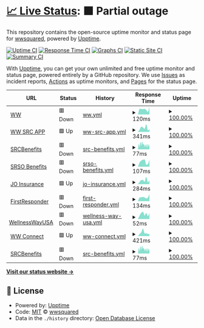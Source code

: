# [📈 Live Status](https://wwsquared.github.io/up): <!--live status--> **🟧 Partial outage**

This repository contains the open-source uptime monitor and status page for [wwsquared](https://wwsquared.github.io/up), powered by [Upptime](https://github.com/upptime/upptime).

[![Uptime CI](https://github.com/wwsquared/up/workflows/Uptime%20CI/badge.svg)](https://github.com/wwsquared/up/actions?query=workflow%3A%22Uptime+CI%22)
[![Response Time CI](https://github.com/wwsquared/up/workflows/Response%20Time%20CI/badge.svg)](https://github.com/wwsquared/up/actions?query=workflow%3A%22Response+Time+CI%22)
[![Graphs CI](https://github.com/wwsquared/up/workflows/Graphs%20CI/badge.svg)](https://github.com/wwsquared/up/actions?query=workflow%3A%22Graphs+CI%22)
[![Static Site CI](https://github.com/wwsquared/up/workflows/Static%20Site%20CI/badge.svg)](https://github.com/wwsquared/up/actions?query=workflow%3A%22Static+Site+CI%22)
[![Summary CI](https://github.com/wwsquared/up/workflows/Summary%20CI/badge.svg)](https://github.com/wwsquared/up/actions?query=workflow%3A%22Summary+CI%22)

With [Upptime](https://upptime.js.org), you can get your own unlimited and free uptime monitor and status page, powered entirely by a GitHub repository. We use [Issues](https://github.com/wwsquared/up/issues) as incident reports, [Actions](https://github.com/wwsquared/up/actions) as uptime monitors, and [Pages](https://wwsquared.github.io/up) for the status page.

<!--start: status pages-->
<!-- This summary is generated by Upptime (https://github.com/upptime/upptime) -->
<!-- Do not edit this manually, your changes will be overwritten -->
<!-- prettier-ignore -->
| URL | Status | History | Response Time | Uptime |
| --- | ------ | ------- | ------------- | ------ |
| <img alt="" src="https://icons.duckduckgo.com/ip3/wellnesswayusa.com.ico" height="13"> [WW](https://wellnesswayusa.com) | 🟥 Down | [ww.yml](https://github.com/wwsqaured/up/commits/HEAD/history/ww.yml) | <details><summary><img alt="Response time graph" src="./graphs/ww/response-time-week.png" height="20"> 120ms</summary><br><a href="https://wwsqaured.github.io/up/history/ww"><img alt="Response time 124" src="https://img.shields.io/endpoint?url=https%3A%2F%2Fraw.githubusercontent.com%2Fwwsqaured%2Fup%2FHEAD%2Fapi%2Fww%2Fresponse-time.json"></a><br><a href="https://wwsqaured.github.io/up/history/ww"><img alt="24-hour response time 169" src="https://img.shields.io/endpoint?url=https%3A%2F%2Fraw.githubusercontent.com%2Fwwsqaured%2Fup%2FHEAD%2Fapi%2Fww%2Fresponse-time-day.json"></a><br><a href="https://wwsqaured.github.io/up/history/ww"><img alt="7-day response time 120" src="https://img.shields.io/endpoint?url=https%3A%2F%2Fraw.githubusercontent.com%2Fwwsqaured%2Fup%2FHEAD%2Fapi%2Fww%2Fresponse-time-week.json"></a><br><a href="https://wwsqaured.github.io/up/history/ww"><img alt="30-day response time 109" src="https://img.shields.io/endpoint?url=https%3A%2F%2Fraw.githubusercontent.com%2Fwwsqaured%2Fup%2FHEAD%2Fapi%2Fww%2Fresponse-time-month.json"></a><br><a href="https://wwsqaured.github.io/up/history/ww"><img alt="1-year response time 124" src="https://img.shields.io/endpoint?url=https%3A%2F%2Fraw.githubusercontent.com%2Fwwsqaured%2Fup%2FHEAD%2Fapi%2Fww%2Fresponse-time-year.json"></a></details> | <details><summary><a href="https://wwsqaured.github.io/up/history/ww">100.00%</a></summary><a href="https://wwsqaured.github.io/up/history/ww"><img alt="All-time uptime 74.45%" src="https://img.shields.io/endpoint?url=https%3A%2F%2Fraw.githubusercontent.com%2Fwwsqaured%2Fup%2FHEAD%2Fapi%2Fww%2Fuptime.json"></a><br><a href="https://wwsqaured.github.io/up/history/ww"><img alt="24-hour uptime 100.00%" src="https://img.shields.io/endpoint?url=https%3A%2F%2Fraw.githubusercontent.com%2Fwwsqaured%2Fup%2FHEAD%2Fapi%2Fww%2Fuptime-day.json"></a><br><a href="https://wwsqaured.github.io/up/history/ww"><img alt="7-day uptime 100.00%" src="https://img.shields.io/endpoint?url=https%3A%2F%2Fraw.githubusercontent.com%2Fwwsqaured%2Fup%2FHEAD%2Fapi%2Fww%2Fuptime-week.json"></a><br><a href="https://wwsqaured.github.io/up/history/ww"><img alt="30-day uptime 100.00%" src="https://img.shields.io/endpoint?url=https%3A%2F%2Fraw.githubusercontent.com%2Fwwsqaured%2Fup%2FHEAD%2Fapi%2Fww%2Fuptime-month.json"></a><br><a href="https://wwsqaured.github.io/up/history/ww"><img alt="1-year uptime 74.45%" src="https://img.shields.io/endpoint?url=https%3A%2F%2Fraw.githubusercontent.com%2Fwwsqaured%2Fup%2FHEAD%2Fapi%2Fww%2Fuptime-year.json"></a></details>
| <img alt="" src="https://icons.duckduckgo.com/ip3/src.wellnesswaveusa.com.ico" height="13"> [WW SRC APP](https://src.wellnesswaveusa.com) | 🟩 Up | [ww-src-app.yml](https://github.com/wwsqaured/up/commits/HEAD/history/ww-src-app.yml) | <details><summary><img alt="Response time graph" src="./graphs/ww-src-app/response-time-week.png" height="20"> 341ms</summary><br><a href="https://wwsqaured.github.io/up/history/ww-src-app"><img alt="Response time 463" src="https://img.shields.io/endpoint?url=https%3A%2F%2Fraw.githubusercontent.com%2Fwwsqaured%2Fup%2FHEAD%2Fapi%2Fww-src-app%2Fresponse-time.json"></a><br><a href="https://wwsqaured.github.io/up/history/ww-src-app"><img alt="24-hour response time 241" src="https://img.shields.io/endpoint?url=https%3A%2F%2Fraw.githubusercontent.com%2Fwwsqaured%2Fup%2FHEAD%2Fapi%2Fww-src-app%2Fresponse-time-day.json"></a><br><a href="https://wwsqaured.github.io/up/history/ww-src-app"><img alt="7-day response time 341" src="https://img.shields.io/endpoint?url=https%3A%2F%2Fraw.githubusercontent.com%2Fwwsqaured%2Fup%2FHEAD%2Fapi%2Fww-src-app%2Fresponse-time-week.json"></a><br><a href="https://wwsqaured.github.io/up/history/ww-src-app"><img alt="30-day response time 363" src="https://img.shields.io/endpoint?url=https%3A%2F%2Fraw.githubusercontent.com%2Fwwsqaured%2Fup%2FHEAD%2Fapi%2Fww-src-app%2Fresponse-time-month.json"></a><br><a href="https://wwsqaured.github.io/up/history/ww-src-app"><img alt="1-year response time 485" src="https://img.shields.io/endpoint?url=https%3A%2F%2Fraw.githubusercontent.com%2Fwwsqaured%2Fup%2FHEAD%2Fapi%2Fww-src-app%2Fresponse-time-year.json"></a></details> | <details><summary><a href="https://wwsqaured.github.io/up/history/ww-src-app">100.00%</a></summary><a href="https://wwsqaured.github.io/up/history/ww-src-app"><img alt="All-time uptime 99.77%" src="https://img.shields.io/endpoint?url=https%3A%2F%2Fraw.githubusercontent.com%2Fwwsqaured%2Fup%2FHEAD%2Fapi%2Fww-src-app%2Fuptime.json"></a><br><a href="https://wwsqaured.github.io/up/history/ww-src-app"><img alt="24-hour uptime 100.00%" src="https://img.shields.io/endpoint?url=https%3A%2F%2Fraw.githubusercontent.com%2Fwwsqaured%2Fup%2FHEAD%2Fapi%2Fww-src-app%2Fuptime-day.json"></a><br><a href="https://wwsqaured.github.io/up/history/ww-src-app"><img alt="7-day uptime 100.00%" src="https://img.shields.io/endpoint?url=https%3A%2F%2Fraw.githubusercontent.com%2Fwwsqaured%2Fup%2FHEAD%2Fapi%2Fww-src-app%2Fuptime-week.json"></a><br><a href="https://wwsqaured.github.io/up/history/ww-src-app"><img alt="30-day uptime 100.00%" src="https://img.shields.io/endpoint?url=https%3A%2F%2Fraw.githubusercontent.com%2Fwwsqaured%2Fup%2FHEAD%2Fapi%2Fww-src-app%2Fuptime-month.json"></a><br><a href="https://wwsqaured.github.io/up/history/ww-src-app"><img alt="1-year uptime 99.98%" src="https://img.shields.io/endpoint?url=https%3A%2F%2Fraw.githubusercontent.com%2Fwwsqaured%2Fup%2FHEAD%2Fapi%2Fww-src-app%2Fuptime-year.json"></a></details>
| <img alt="" src="https://icons.duckduckgo.com/ip3/srcbenefits.com.ico" height="13"> [SRCBenefits](https://srcbenefits.com) | 🟥 Down | [src-benefits.yml](https://github.com/wwsqaured/up/commits/HEAD/history/src-benefits.yml) | <details><summary><img alt="Response time graph" src="./graphs/src-benefits/response-time-week.png" height="20"> 77ms</summary><br><a href="https://wwsqaured.github.io/up/history/src-benefits"><img alt="Response time 120" src="https://img.shields.io/endpoint?url=https%3A%2F%2Fraw.githubusercontent.com%2Fwwsqaured%2Fup%2FHEAD%2Fapi%2Fsrc-benefits%2Fresponse-time.json"></a><br><a href="https://wwsqaured.github.io/up/history/src-benefits"><img alt="24-hour response time 64" src="https://img.shields.io/endpoint?url=https%3A%2F%2Fraw.githubusercontent.com%2Fwwsqaured%2Fup%2FHEAD%2Fapi%2Fsrc-benefits%2Fresponse-time-day.json"></a><br><a href="https://wwsqaured.github.io/up/history/src-benefits"><img alt="7-day response time 77" src="https://img.shields.io/endpoint?url=https%3A%2F%2Fraw.githubusercontent.com%2Fwwsqaured%2Fup%2FHEAD%2Fapi%2Fsrc-benefits%2Fresponse-time-week.json"></a><br><a href="https://wwsqaured.github.io/up/history/src-benefits"><img alt="30-day response time 79" src="https://img.shields.io/endpoint?url=https%3A%2F%2Fraw.githubusercontent.com%2Fwwsqaured%2Fup%2FHEAD%2Fapi%2Fsrc-benefits%2Fresponse-time-month.json"></a><br><a href="https://wwsqaured.github.io/up/history/src-benefits"><img alt="1-year response time 117" src="https://img.shields.io/endpoint?url=https%3A%2F%2Fraw.githubusercontent.com%2Fwwsqaured%2Fup%2FHEAD%2Fapi%2Fsrc-benefits%2Fresponse-time-year.json"></a></details> | <details><summary><a href="https://wwsqaured.github.io/up/history/src-benefits">100.00%</a></summary><a href="https://wwsqaured.github.io/up/history/src-benefits"><img alt="All-time uptime 96.34%" src="https://img.shields.io/endpoint?url=https%3A%2F%2Fraw.githubusercontent.com%2Fwwsqaured%2Fup%2FHEAD%2Fapi%2Fsrc-benefits%2Fuptime.json"></a><br><a href="https://wwsqaured.github.io/up/history/src-benefits"><img alt="24-hour uptime 100.00%" src="https://img.shields.io/endpoint?url=https%3A%2F%2Fraw.githubusercontent.com%2Fwwsqaured%2Fup%2FHEAD%2Fapi%2Fsrc-benefits%2Fuptime-day.json"></a><br><a href="https://wwsqaured.github.io/up/history/src-benefits"><img alt="7-day uptime 100.00%" src="https://img.shields.io/endpoint?url=https%3A%2F%2Fraw.githubusercontent.com%2Fwwsqaured%2Fup%2FHEAD%2Fapi%2Fsrc-benefits%2Fuptime-week.json"></a><br><a href="https://wwsqaured.github.io/up/history/src-benefits"><img alt="30-day uptime 100.00%" src="https://img.shields.io/endpoint?url=https%3A%2F%2Fraw.githubusercontent.com%2Fwwsqaured%2Fup%2FHEAD%2Fapi%2Fsrc-benefits%2Fuptime-month.json"></a><br><a href="https://wwsqaured.github.io/up/history/src-benefits"><img alt="1-year uptime 95.45%" src="https://img.shields.io/endpoint?url=https%3A%2F%2Fraw.githubusercontent.com%2Fwwsqaured%2Fup%2FHEAD%2Fapi%2Fsrc-benefits%2Fuptime-year.json"></a></details>
| <img alt="" src="https://icons.duckduckgo.com/ip3/srsohr.com.ico" height="13"> [SRSO Benefits](https://srsohr.com) | 🟥 Down | [srso-benefits.yml](https://github.com/wwsqaured/up/commits/HEAD/history/srso-benefits.yml) | <details><summary><img alt="Response time graph" src="./graphs/srso-benefits/response-time-week.png" height="20"> 107ms</summary><br><a href="https://wwsqaured.github.io/up/history/srso-benefits"><img alt="Response time 144" src="https://img.shields.io/endpoint?url=https%3A%2F%2Fraw.githubusercontent.com%2Fwwsqaured%2Fup%2FHEAD%2Fapi%2Fsrso-benefits%2Fresponse-time.json"></a><br><a href="https://wwsqaured.github.io/up/history/srso-benefits"><img alt="24-hour response time 140" src="https://img.shields.io/endpoint?url=https%3A%2F%2Fraw.githubusercontent.com%2Fwwsqaured%2Fup%2FHEAD%2Fapi%2Fsrso-benefits%2Fresponse-time-day.json"></a><br><a href="https://wwsqaured.github.io/up/history/srso-benefits"><img alt="7-day response time 107" src="https://img.shields.io/endpoint?url=https%3A%2F%2Fraw.githubusercontent.com%2Fwwsqaured%2Fup%2FHEAD%2Fapi%2Fsrso-benefits%2Fresponse-time-week.json"></a><br><a href="https://wwsqaured.github.io/up/history/srso-benefits"><img alt="30-day response time 109" src="https://img.shields.io/endpoint?url=https%3A%2F%2Fraw.githubusercontent.com%2Fwwsqaured%2Fup%2FHEAD%2Fapi%2Fsrso-benefits%2Fresponse-time-month.json"></a><br><a href="https://wwsqaured.github.io/up/history/srso-benefits"><img alt="1-year response time 145" src="https://img.shields.io/endpoint?url=https%3A%2F%2Fraw.githubusercontent.com%2Fwwsqaured%2Fup%2FHEAD%2Fapi%2Fsrso-benefits%2Fresponse-time-year.json"></a></details> | <details><summary><a href="https://wwsqaured.github.io/up/history/srso-benefits">100.00%</a></summary><a href="https://wwsqaured.github.io/up/history/srso-benefits"><img alt="All-time uptime 93.12%" src="https://img.shields.io/endpoint?url=https%3A%2F%2Fraw.githubusercontent.com%2Fwwsqaured%2Fup%2FHEAD%2Fapi%2Fsrso-benefits%2Fuptime.json"></a><br><a href="https://wwsqaured.github.io/up/history/srso-benefits"><img alt="24-hour uptime 100.00%" src="https://img.shields.io/endpoint?url=https%3A%2F%2Fraw.githubusercontent.com%2Fwwsqaured%2Fup%2FHEAD%2Fapi%2Fsrso-benefits%2Fuptime-day.json"></a><br><a href="https://wwsqaured.github.io/up/history/srso-benefits"><img alt="7-day uptime 100.00%" src="https://img.shields.io/endpoint?url=https%3A%2F%2Fraw.githubusercontent.com%2Fwwsqaured%2Fup%2FHEAD%2Fapi%2Fsrso-benefits%2Fuptime-week.json"></a><br><a href="https://wwsqaured.github.io/up/history/srso-benefits"><img alt="30-day uptime 100.00%" src="https://img.shields.io/endpoint?url=https%3A%2F%2Fraw.githubusercontent.com%2Fwwsqaured%2Fup%2FHEAD%2Fapi%2Fsrso-benefits%2Fuptime-month.json"></a><br><a href="https://wwsqaured.github.io/up/history/srso-benefits"><img alt="1-year uptime 91.47%" src="https://img.shields.io/endpoint?url=https%3A%2F%2Fraw.githubusercontent.com%2Fwwsqaured%2Fup%2FHEAD%2Fapi%2Fsrso-benefits%2Fuptime-year.json"></a></details>
| <img alt="" src="https://icons.duckduckgo.com/ip3/joservicesinsurance.com.ico" height="13"> [JO Insurance](https://joservicesinsurance.com) | 🟩 Up | [jo-insurance.yml](https://github.com/wwsqaured/up/commits/HEAD/history/jo-insurance.yml) | <details><summary><img alt="Response time graph" src="./graphs/jo-insurance/response-time-week.png" height="20"> 284ms</summary><br><a href="https://wwsqaured.github.io/up/history/jo-insurance"><img alt="Response time 345" src="https://img.shields.io/endpoint?url=https%3A%2F%2Fraw.githubusercontent.com%2Fwwsqaured%2Fup%2FHEAD%2Fapi%2Fjo-insurance%2Fresponse-time.json"></a><br><a href="https://wwsqaured.github.io/up/history/jo-insurance"><img alt="24-hour response time 282" src="https://img.shields.io/endpoint?url=https%3A%2F%2Fraw.githubusercontent.com%2Fwwsqaured%2Fup%2FHEAD%2Fapi%2Fjo-insurance%2Fresponse-time-day.json"></a><br><a href="https://wwsqaured.github.io/up/history/jo-insurance"><img alt="7-day response time 284" src="https://img.shields.io/endpoint?url=https%3A%2F%2Fraw.githubusercontent.com%2Fwwsqaured%2Fup%2FHEAD%2Fapi%2Fjo-insurance%2Fresponse-time-week.json"></a><br><a href="https://wwsqaured.github.io/up/history/jo-insurance"><img alt="30-day response time 289" src="https://img.shields.io/endpoint?url=https%3A%2F%2Fraw.githubusercontent.com%2Fwwsqaured%2Fup%2FHEAD%2Fapi%2Fjo-insurance%2Fresponse-time-month.json"></a><br><a href="https://wwsqaured.github.io/up/history/jo-insurance"><img alt="1-year response time 354" src="https://img.shields.io/endpoint?url=https%3A%2F%2Fraw.githubusercontent.com%2Fwwsqaured%2Fup%2FHEAD%2Fapi%2Fjo-insurance%2Fresponse-time-year.json"></a></details> | <details><summary><a href="https://wwsqaured.github.io/up/history/jo-insurance">100.00%</a></summary><a href="https://wwsqaured.github.io/up/history/jo-insurance"><img alt="All-time uptime 100.00%" src="https://img.shields.io/endpoint?url=https%3A%2F%2Fraw.githubusercontent.com%2Fwwsqaured%2Fup%2FHEAD%2Fapi%2Fjo-insurance%2Fuptime.json"></a><br><a href="https://wwsqaured.github.io/up/history/jo-insurance"><img alt="24-hour uptime 100.00%" src="https://img.shields.io/endpoint?url=https%3A%2F%2Fraw.githubusercontent.com%2Fwwsqaured%2Fup%2FHEAD%2Fapi%2Fjo-insurance%2Fuptime-day.json"></a><br><a href="https://wwsqaured.github.io/up/history/jo-insurance"><img alt="7-day uptime 100.00%" src="https://img.shields.io/endpoint?url=https%3A%2F%2Fraw.githubusercontent.com%2Fwwsqaured%2Fup%2FHEAD%2Fapi%2Fjo-insurance%2Fuptime-week.json"></a><br><a href="https://wwsqaured.github.io/up/history/jo-insurance"><img alt="30-day uptime 100.00%" src="https://img.shields.io/endpoint?url=https%3A%2F%2Fraw.githubusercontent.com%2Fwwsqaured%2Fup%2FHEAD%2Fapi%2Fjo-insurance%2Fuptime-month.json"></a><br><a href="https://wwsqaured.github.io/up/history/jo-insurance"><img alt="1-year uptime 100.00%" src="https://img.shields.io/endpoint?url=https%3A%2F%2Fraw.githubusercontent.com%2Fwwsqaured%2Fup%2FHEAD%2Fapi%2Fjo-insurance%2Fuptime-year.json"></a></details>
| <img alt="" src="https://icons.duckduckgo.com/ip3/firstrespondersflorida.com.ico" height="13"> [FirstResponder](https://firstrespondersflorida.com) | 🟥 Down | [first-responder.yml](https://github.com/wwsqaured/up/commits/HEAD/history/first-responder.yml) | <details><summary><img alt="Response time graph" src="./graphs/first-responder/response-time-week.png" height="20"> 134ms</summary><br><a href="https://wwsqaured.github.io/up/history/first-responder"><img alt="Response time 159" src="https://img.shields.io/endpoint?url=https%3A%2F%2Fraw.githubusercontent.com%2Fwwsqaured%2Fup%2FHEAD%2Fapi%2Ffirst-responder%2Fresponse-time.json"></a><br><a href="https://wwsqaured.github.io/up/history/first-responder"><img alt="24-hour response time 229" src="https://img.shields.io/endpoint?url=https%3A%2F%2Fraw.githubusercontent.com%2Fwwsqaured%2Fup%2FHEAD%2Fapi%2Ffirst-responder%2Fresponse-time-day.json"></a><br><a href="https://wwsqaured.github.io/up/history/first-responder"><img alt="7-day response time 134" src="https://img.shields.io/endpoint?url=https%3A%2F%2Fraw.githubusercontent.com%2Fwwsqaured%2Fup%2FHEAD%2Fapi%2Ffirst-responder%2Fresponse-time-week.json"></a><br><a href="https://wwsqaured.github.io/up/history/first-responder"><img alt="30-day response time 113" src="https://img.shields.io/endpoint?url=https%3A%2F%2Fraw.githubusercontent.com%2Fwwsqaured%2Fup%2FHEAD%2Fapi%2Ffirst-responder%2Fresponse-time-month.json"></a><br><a href="https://wwsqaured.github.io/up/history/first-responder"><img alt="1-year response time 159" src="https://img.shields.io/endpoint?url=https%3A%2F%2Fraw.githubusercontent.com%2Fwwsqaured%2Fup%2FHEAD%2Fapi%2Ffirst-responder%2Fresponse-time-year.json"></a></details> | <details><summary><a href="https://wwsqaured.github.io/up/history/first-responder">100.00%</a></summary><a href="https://wwsqaured.github.io/up/history/first-responder"><img alt="All-time uptime 93.15%" src="https://img.shields.io/endpoint?url=https%3A%2F%2Fraw.githubusercontent.com%2Fwwsqaured%2Fup%2FHEAD%2Fapi%2Ffirst-responder%2Fuptime.json"></a><br><a href="https://wwsqaured.github.io/up/history/first-responder"><img alt="24-hour uptime 100.00%" src="https://img.shields.io/endpoint?url=https%3A%2F%2Fraw.githubusercontent.com%2Fwwsqaured%2Fup%2FHEAD%2Fapi%2Ffirst-responder%2Fuptime-day.json"></a><br><a href="https://wwsqaured.github.io/up/history/first-responder"><img alt="7-day uptime 100.00%" src="https://img.shields.io/endpoint?url=https%3A%2F%2Fraw.githubusercontent.com%2Fwwsqaured%2Fup%2FHEAD%2Fapi%2Ffirst-responder%2Fuptime-week.json"></a><br><a href="https://wwsqaured.github.io/up/history/first-responder"><img alt="30-day uptime 100.00%" src="https://img.shields.io/endpoint?url=https%3A%2F%2Fraw.githubusercontent.com%2Fwwsqaured%2Fup%2FHEAD%2Fapi%2Ffirst-responder%2Fuptime-month.json"></a><br><a href="https://wwsqaured.github.io/up/history/first-responder"><img alt="1-year uptime 91.50%" src="https://img.shields.io/endpoint?url=https%3A%2F%2Fraw.githubusercontent.com%2Fwwsqaured%2Fup%2FHEAD%2Fapi%2Ffirst-responder%2Fuptime-year.json"></a></details>
| <img alt="" src="https://icons.duckduckgo.com/ip3/wellnesswayusa.com.ico" height="13"> [WellnessWayUSA](https://wellnesswayusa.com) | 🟥 Down | [wellness-way-usa.yml](https://github.com/wwsqaured/up/commits/HEAD/history/wellness-way-usa.yml) | <details><summary><img alt="Response time graph" src="./graphs/wellness-way-usa/response-time-week.png" height="20"> 52ms</summary><br><a href="https://wwsqaured.github.io/up/history/wellness-way-usa"><img alt="Response time 134" src="https://img.shields.io/endpoint?url=https%3A%2F%2Fraw.githubusercontent.com%2Fwwsqaured%2Fup%2FHEAD%2Fapi%2Fwellness-way-usa%2Fresponse-time.json"></a><br><a href="https://wwsqaured.github.io/up/history/wellness-way-usa"><img alt="24-hour response time 61" src="https://img.shields.io/endpoint?url=https%3A%2F%2Fraw.githubusercontent.com%2Fwwsqaured%2Fup%2FHEAD%2Fapi%2Fwellness-way-usa%2Fresponse-time-day.json"></a><br><a href="https://wwsqaured.github.io/up/history/wellness-way-usa"><img alt="7-day response time 52" src="https://img.shields.io/endpoint?url=https%3A%2F%2Fraw.githubusercontent.com%2Fwwsqaured%2Fup%2FHEAD%2Fapi%2Fwellness-way-usa%2Fresponse-time-week.json"></a><br><a href="https://wwsqaured.github.io/up/history/wellness-way-usa"><img alt="30-day response time 51" src="https://img.shields.io/endpoint?url=https%3A%2F%2Fraw.githubusercontent.com%2Fwwsqaured%2Fup%2FHEAD%2Fapi%2Fwellness-way-usa%2Fresponse-time-month.json"></a><br><a href="https://wwsqaured.github.io/up/history/wellness-way-usa"><img alt="1-year response time 132" src="https://img.shields.io/endpoint?url=https%3A%2F%2Fraw.githubusercontent.com%2Fwwsqaured%2Fup%2FHEAD%2Fapi%2Fwellness-way-usa%2Fresponse-time-year.json"></a></details> | <details><summary><a href="https://wwsqaured.github.io/up/history/wellness-way-usa">100.00%</a></summary><a href="https://wwsqaured.github.io/up/history/wellness-way-usa"><img alt="All-time uptime 93.15%" src="https://img.shields.io/endpoint?url=https%3A%2F%2Fraw.githubusercontent.com%2Fwwsqaured%2Fup%2FHEAD%2Fapi%2Fwellness-way-usa%2Fuptime.json"></a><br><a href="https://wwsqaured.github.io/up/history/wellness-way-usa"><img alt="24-hour uptime 100.00%" src="https://img.shields.io/endpoint?url=https%3A%2F%2Fraw.githubusercontent.com%2Fwwsqaured%2Fup%2FHEAD%2Fapi%2Fwellness-way-usa%2Fuptime-day.json"></a><br><a href="https://wwsqaured.github.io/up/history/wellness-way-usa"><img alt="7-day uptime 100.00%" src="https://img.shields.io/endpoint?url=https%3A%2F%2Fraw.githubusercontent.com%2Fwwsqaured%2Fup%2FHEAD%2Fapi%2Fwellness-way-usa%2Fuptime-week.json"></a><br><a href="https://wwsqaured.github.io/up/history/wellness-way-usa"><img alt="30-day uptime 100.00%" src="https://img.shields.io/endpoint?url=https%3A%2F%2Fraw.githubusercontent.com%2Fwwsqaured%2Fup%2FHEAD%2Fapi%2Fwellness-way-usa%2Fuptime-month.json"></a><br><a href="https://wwsqaured.github.io/up/history/wellness-way-usa"><img alt="1-year uptime 91.50%" src="https://img.shields.io/endpoint?url=https%3A%2F%2Fraw.githubusercontent.com%2Fwwsqaured%2Fup%2FHEAD%2Fapi%2Fwellness-way-usa%2Fuptime-year.json"></a></details>
| <img alt="" src="https://icons.duckduckgo.com/ip3/wellnesswayconnect.com.ico" height="13"> [WW Connect](https://wellnesswayconnect.com) | 🟩 Up | [ww-connect.yml](https://github.com/wwsqaured/up/commits/HEAD/history/ww-connect.yml) | <details><summary><img alt="Response time graph" src="./graphs/ww-connect/response-time-week.png" height="20"> 421ms</summary><br><a href="https://wwsqaured.github.io/up/history/ww-connect"><img alt="Response time 639" src="https://img.shields.io/endpoint?url=https%3A%2F%2Fraw.githubusercontent.com%2Fwwsqaured%2Fup%2FHEAD%2Fapi%2Fww-connect%2Fresponse-time.json"></a><br><a href="https://wwsqaured.github.io/up/history/ww-connect"><img alt="24-hour response time 243" src="https://img.shields.io/endpoint?url=https%3A%2F%2Fraw.githubusercontent.com%2Fwwsqaured%2Fup%2FHEAD%2Fapi%2Fww-connect%2Fresponse-time-day.json"></a><br><a href="https://wwsqaured.github.io/up/history/ww-connect"><img alt="7-day response time 421" src="https://img.shields.io/endpoint?url=https%3A%2F%2Fraw.githubusercontent.com%2Fwwsqaured%2Fup%2FHEAD%2Fapi%2Fww-connect%2Fresponse-time-week.json"></a><br><a href="https://wwsqaured.github.io/up/history/ww-connect"><img alt="30-day response time 533" src="https://img.shields.io/endpoint?url=https%3A%2F%2Fraw.githubusercontent.com%2Fwwsqaured%2Fup%2FHEAD%2Fapi%2Fww-connect%2Fresponse-time-month.json"></a><br><a href="https://wwsqaured.github.io/up/history/ww-connect"><img alt="1-year response time 612" src="https://img.shields.io/endpoint?url=https%3A%2F%2Fraw.githubusercontent.com%2Fwwsqaured%2Fup%2FHEAD%2Fapi%2Fww-connect%2Fresponse-time-year.json"></a></details> | <details><summary><a href="https://wwsqaured.github.io/up/history/ww-connect">100.00%</a></summary><a href="https://wwsqaured.github.io/up/history/ww-connect"><img alt="All-time uptime 99.92%" src="https://img.shields.io/endpoint?url=https%3A%2F%2Fraw.githubusercontent.com%2Fwwsqaured%2Fup%2FHEAD%2Fapi%2Fww-connect%2Fuptime.json"></a><br><a href="https://wwsqaured.github.io/up/history/ww-connect"><img alt="24-hour uptime 100.00%" src="https://img.shields.io/endpoint?url=https%3A%2F%2Fraw.githubusercontent.com%2Fwwsqaured%2Fup%2FHEAD%2Fapi%2Fww-connect%2Fuptime-day.json"></a><br><a href="https://wwsqaured.github.io/up/history/ww-connect"><img alt="7-day uptime 100.00%" src="https://img.shields.io/endpoint?url=https%3A%2F%2Fraw.githubusercontent.com%2Fwwsqaured%2Fup%2FHEAD%2Fapi%2Fww-connect%2Fuptime-week.json"></a><br><a href="https://wwsqaured.github.io/up/history/ww-connect"><img alt="30-day uptime 100.00%" src="https://img.shields.io/endpoint?url=https%3A%2F%2Fraw.githubusercontent.com%2Fwwsqaured%2Fup%2FHEAD%2Fapi%2Fww-connect%2Fuptime-month.json"></a><br><a href="https://wwsqaured.github.io/up/history/ww-connect"><img alt="1-year uptime 99.91%" src="https://img.shields.io/endpoint?url=https%3A%2F%2Fraw.githubusercontent.com%2Fwwsqaured%2Fup%2FHEAD%2Fapi%2Fww-connect%2Fuptime-year.json"></a></details>
| <img alt="" src="https://icons.duckduckgo.com/ip3/srcbenefits.com.ico" height="13"> [SRCBenefits](https://srcbenefits.com) | 🟥 Down | [src-benefits.yml](https://github.com/wwsqaured/up/commits/HEAD/history/src-benefits.yml) | <details><summary><img alt="Response time graph" src="./graphs/src-benefits/response-time-week.png" height="20"> 77ms</summary><br><a href="https://wwsqaured.github.io/up/history/src-benefits"><img alt="Response time 120" src="https://img.shields.io/endpoint?url=https%3A%2F%2Fraw.githubusercontent.com%2Fwwsqaured%2Fup%2FHEAD%2Fapi%2Fsrc-benefits%2Fresponse-time.json"></a><br><a href="https://wwsqaured.github.io/up/history/src-benefits"><img alt="24-hour response time 64" src="https://img.shields.io/endpoint?url=https%3A%2F%2Fraw.githubusercontent.com%2Fwwsqaured%2Fup%2FHEAD%2Fapi%2Fsrc-benefits%2Fresponse-time-day.json"></a><br><a href="https://wwsqaured.github.io/up/history/src-benefits"><img alt="7-day response time 77" src="https://img.shields.io/endpoint?url=https%3A%2F%2Fraw.githubusercontent.com%2Fwwsqaured%2Fup%2FHEAD%2Fapi%2Fsrc-benefits%2Fresponse-time-week.json"></a><br><a href="https://wwsqaured.github.io/up/history/src-benefits"><img alt="30-day response time 79" src="https://img.shields.io/endpoint?url=https%3A%2F%2Fraw.githubusercontent.com%2Fwwsqaured%2Fup%2FHEAD%2Fapi%2Fsrc-benefits%2Fresponse-time-month.json"></a><br><a href="https://wwsqaured.github.io/up/history/src-benefits"><img alt="1-year response time 117" src="https://img.shields.io/endpoint?url=https%3A%2F%2Fraw.githubusercontent.com%2Fwwsqaured%2Fup%2FHEAD%2Fapi%2Fsrc-benefits%2Fresponse-time-year.json"></a></details> | <details><summary><a href="https://wwsqaured.github.io/up/history/src-benefits">100.00%</a></summary><a href="https://wwsqaured.github.io/up/history/src-benefits"><img alt="All-time uptime 96.34%" src="https://img.shields.io/endpoint?url=https%3A%2F%2Fraw.githubusercontent.com%2Fwwsqaured%2Fup%2FHEAD%2Fapi%2Fsrc-benefits%2Fuptime.json"></a><br><a href="https://wwsqaured.github.io/up/history/src-benefits"><img alt="24-hour uptime 100.00%" src="https://img.shields.io/endpoint?url=https%3A%2F%2Fraw.githubusercontent.com%2Fwwsqaured%2Fup%2FHEAD%2Fapi%2Fsrc-benefits%2Fuptime-day.json"></a><br><a href="https://wwsqaured.github.io/up/history/src-benefits"><img alt="7-day uptime 100.00%" src="https://img.shields.io/endpoint?url=https%3A%2F%2Fraw.githubusercontent.com%2Fwwsqaured%2Fup%2FHEAD%2Fapi%2Fsrc-benefits%2Fuptime-week.json"></a><br><a href="https://wwsqaured.github.io/up/history/src-benefits"><img alt="30-day uptime 100.00%" src="https://img.shields.io/endpoint?url=https%3A%2F%2Fraw.githubusercontent.com%2Fwwsqaured%2Fup%2FHEAD%2Fapi%2Fsrc-benefits%2Fuptime-month.json"></a><br><a href="https://wwsqaured.github.io/up/history/src-benefits"><img alt="1-year uptime 95.45%" src="https://img.shields.io/endpoint?url=https%3A%2F%2Fraw.githubusercontent.com%2Fwwsqaured%2Fup%2FHEAD%2Fapi%2Fsrc-benefits%2Fuptime-year.json"></a></details>

<!--end: status pages-->

[**Visit our status website →**](https://wwsquared.github.io/up)

## 📄 License

- Powered by: [Upptime](https://github.com/upptime/upptime)
- Code: [MIT](./LICENSE) © [wwsquared](https://wwsquared.github.io/up)
- Data in the `./history` directory: [Open Database License](https://opendatacommons.org/licenses/odbl/1-0/)

